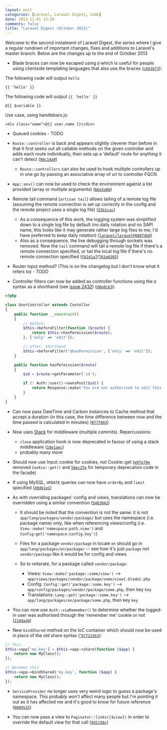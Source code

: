 ```yaml
---
layout: post
categories: [Laravel, Laravel Digest, Code]
date: 2013-11-01 13:20
comments: false
title: "Laravel Digest (October 2013)"
---
```


Welcome to the second instalment of Laravel Digest, the series where I give a regular rundown of important changes, fixes and additions to Laravel's master branch. Below are the changes up to the end of October 2013

- Blade braces can now be escaped using `@` which is useful for people using clientside templating languages that also use the braces ([`cb93bf3`](link)):

The following code will output `hello`
``` blade
{{ 'hello' }}
```

The following code will output `{{ 'hello' }}`
``` blade
@{{ $variable }}
```

Use case, using handlebars.js:
``` blade
<div class="name">@{{ user.name }}</div>
```

- Queued cookies - TODO

- `Route::controller` is back and appears slightly cleverer than before in that it first seeks out all callable methods on the given controller and adds each route individually, then sets up a 'default' route for anything it can't detect ([`98c14a9`](link))

    - `Route::controllers` can also be used to hook multiple controllers up in one go by passing an associative array of uri to controller FQCN

- `App::env()` can now be used to check the environment against a list provided (array or multiple arguments) ([`66e5a0b`](link))

- Remote tail command (`artisan tail`) allows tailing of a remote log file (assuming the remote connection is set up correctly in the config and the remote project uses a single log file) ([`25b1cac`](link))
    - As a consequence of this work, the logging system was simplified down to a single log file by default (no daily rotation and no SAPI name, this looks like it may generate rather large log files to me, I'd have preferred to keep daily rotation) ([`laravel/laravel@088f4b6`](https://github.com/laravel/laravel/commit/088f4b69b6b9846dd54b55688f11e44b9bc73483))
    - Also as a consequence, the live debugging through sockets was removed. Now the `tail` command will tail a remote log file if there's a remote connection specified, or tail the local log file if there's no remote connection specified ([`f62d1a7`](link)/[`763a0265`](link))

- Router input method? (This is on the changelog but I don't know what it refers to) - TODO

- Controller filters can now be added as controller functions using the `@` syntax as a shorthand (see [issue 2432](https://github.com/laravel/framework/issues/2432)) ([`d0e0c63`](link)):

``` php
<?php

class UserController extends Contoller
{
    public function __construct()
    {
        // before:
        $this->beforeFilter(function ($route) {
            return $this->hasPermission($route);
        }, ['only' => 'edit']);

        // after, shorthand
        $this->beforeFilter('@hasPermission', ['only' => 'edit']);
    }

    public function hasPermission($route)
    {
        $id = $route->getParameter('id');

        if (! Auth::user()->ownsPost($id)) {
            return Response::make('You are not authorised to edit this post', 401);
        }
    }
}
```

- Can now pass DateTime and Carbon instances to Cache method that accept a duration (in this case, the time difference between now and the time passed is calculated in minutes) ([`977f803`](link))

- Now uses [Stack](http://stackphp.com/) for middleware (multiple commits). Repercussions:

    - `close` application hook is now deprecated in favour of using a stack middleware ([`18e1aec`](link))
    - probably many more

- Should now use Input::cookie for cookies, not Cookie::get ([`e0fe79e`](link) removed `Cookie::get()` and [`58ec2fe`](link) for temporary deprecation code in the facade)

- If using MySQL, `UPDATE` queries can now have `orderBy` and `limit` specified ([`d9d61e1`](link))

- As with overriding packages' config and views, translations can now be overridden using a similar convention ([`5483042`](link))

    - It should be noted that the convention is not the same: it is not `app/lang/packages/vendor/package/` but uses the namespace (i.e. package name) *only*, like when referencing views/config (i.e. `View::make('namespace:path.view')` and `Config:get('namespace:config.key')`)

    - Files for a package `vendor/package` in locale `en` should go in `app/lang/packages/en/package/` -- see how it's just `package` not `vendor/package` like it would be for config and views

    - So to reiterate, for a package called `vendor/package`:

        - Views: `View::make('package::some/view')` ⟶ `app/views/packages/vendor/package/some/view{.blade}.php`
        - Config: `Config::get('package::some.key')` ⟶ `app/config/packages/vendor/package/some.php`, then key `key`
        - Translations: `Lang::get('package::some.key')` ⟶ `app/lang/packages/en/package/some.php`, then key `key`

- You can now use `Auth::viaRemember()` to determine whether the logged-in user was authorised through the 'remember me' cookie or not ([`2184ad4`](link))

- New `bindShared` method on the IoC container which should now be used in place of the old share syntax (['`077233b3`](link)):

``` php
// this
$this->app['my.key'] = $this->app->share(function ($app) {
    return new MyClass();
});

// becomes this
$this->app->bindShared('my.key', function ($app) {
    return new MyClass();
});
```

- `ServiceProvider` no longer uses very weird logic to guess a package's namespace. This probably won't affect many people but I'm pointing it out as it has affected me and it's good to know for future reference ([`6089525`](link))

- You can now pass a view to `Paginator::links([$view])` in order to override the default view for that call ([`9d1150c`](link))